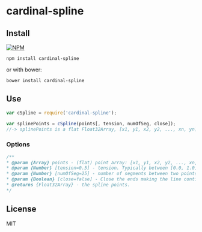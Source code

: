 # cardinal-spline

## Install
[![NPM](https://nodei.co/npm/cardinal-spline.png?downloads=true)](https://nodei.co/npm/cardinal-spline/)

`npm install cardinal-spline`

or with bower:

`bower install cardinal-spline`


## Use


```js
var cSpline = require('cardinal-spline');

var splinePoints = cSpline(points[, tension, numOfSeg, close]);
//-> splinePoints is a flat Float32Array, [x1, y1, x2, y2, ..., xn, yn]

```

### Options

```js
/**
* @param {Array} points - (flat) point array: [x1, y1, x2, y2, ..., xn, yn]
* @param {Number} [tension=0.5] - tension. Typically between [0.0, 1.0] but can be exceeded
* @param {Number} [numOfSeg=25] - number of segments between two points (line resolution)
* @param {Boolean} [close=false] - Close the ends making the line continuous
* @returns {Float32Array} - the spline points.
*/
```

## License

MIT
